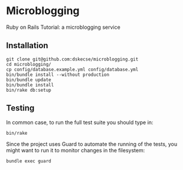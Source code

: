# Microblogging

Ruby on Rails Tutorial: a microblogging service

## Installation

    git clone git@github.com:dskecse/microblogging.git
    cd microblogging/
    cp config/database.example.yml config/database.yml
    bin/bundle install --without production
    bin/bundle update
    bin/bundle install
    bin/rake db:setup

## Testing

In common case, to run the full test suite you should type in:

    bin/rake

Since the project uses Guard to automate the running of the tests, you might want
to run it to monitor changes in the filesystem:

    bundle exec guard
